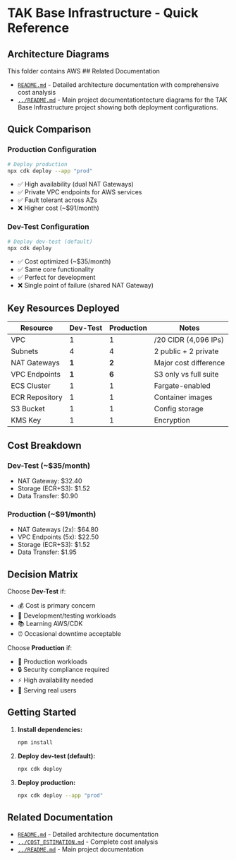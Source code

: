 # TAK Base Infrastructure - Quick Reference

## Architecture Diagrams

This folder contains AWS ## Related Documentation

- [`README.md`](README.md) - Detailed architecture documentation with comprehensive cost analysis
- [`../README.md`](../README.md) - Main project documentationtecture diagrams for the TAK Base Infrastructure project showing both deployment configurations.

## Quick Comparison

### Production Configuration
```bash
# Deploy production
npx cdk deploy --app "prod"
```
- ✅ High availability (dual NAT Gateways)
- ✅ Private VPC endpoints for AWS services
- ✅ Fault tolerant across AZs
- ❌ Higher cost (~$91/month)

### Dev-Test Configuration  
```bash
# Deploy dev-test (default)
npx cdk deploy
```
- ✅ Cost optimized (~$35/month)
- ✅ Same core functionality
- ✅ Perfect for development
- ❌ Single point of failure (shared NAT Gateway)

## Key Resources Deployed

| Resource | Dev-Test | Production | Notes |
|----------|----------|------------|-------|
| VPC | 1 | 1 | /20 CIDR (4,096 IPs) |
| Subnets | 4 | 4 | 2 public + 2 private |
| NAT Gateways | **1** | **2** | Major cost difference |
| VPC Endpoints | **1** | **6** | S3 only vs full suite |
| ECS Cluster | 1 | 1 | Fargate-enabled |
| ECR Repository | 1 | 1 | Container images |
| S3 Bucket | 1 | 1 | Config storage |
| KMS Key | 1 | 1 | Encryption |

## Cost Breakdown

### Dev-Test (~$35/month)
- NAT Gateway: $32.40
- Storage (ECR+S3): $1.52  
- Data Transfer: $0.90

### Production (~$91/month)
- NAT Gateways (2x): $64.80
- VPC Endpoints (5x): $22.50
- Storage (ECR+S3): $1.52
- Data Transfer: $1.95

## Decision Matrix

Choose **Dev-Test** if:
- 💰 Cost is primary concern
- 🧪 Development/testing workloads
- 📚 Learning AWS/CDK
- ⏰ Occasional downtime acceptable

Choose **Production** if:
- 🚀 Production workloads
- 🔒 Security compliance required
- ⚡ High availability needed
- 👥 Serving real users

## Getting Started

1. **Install dependencies:**
   ```bash
   npm install
   ```

2. **Deploy dev-test (default):**
   ```bash
   npx cdk deploy
   ```

3. **Deploy production:**
   ```bash
   npx cdk deploy --app "prod"
   ```
## Related Documentation

- [`README.md`](README.md) - Detailed architecture documentation
- [`../COST_ESTIMATION.md`](../COST_ESTIMATION.md) - Complete cost analysis
- [`../README.md`](../README.md) - Main project documentation
